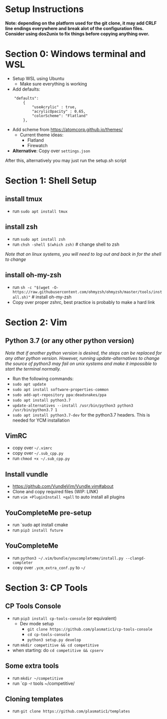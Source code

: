 # Setup Instructions

**Note: depending on the platform used for the git clone, it may add CRLF line endings everywhere and break alot of the configuration files.  Consider using dos2unix to fix things before copying anything over.**

# Section 0: Windows terminal and WSL
- Setup WSL using Ubuntu
	- Make sure everything is working
- Add defaults:         
	
```
	"defaults":
        {
            "useAcrylic" : true,
			"acrylicOpacity" : 0.65,
			"colorScheme": "Flatland"
        },
```

- Add scheme from https://atomcorp.github.io/themes/
	- Current theme ideas:
		- Flatland
		- Firewatch
- **Alternative**: Copy over `settings.json`

After this, alternatively you may just run the setup.sh script

# Section 1: Shell Setup

## install tmux
- run `sudo apt install tmux`

## install zsh
- run `sudo apt install zsh`
- run `chsh -shell $(which zsh)` # change shell to zsh

_Note that on linux systems, you will need to log out and back in for the shell to change_

## install oh-my-zsh
- run `sh -c "$(wget -O- https://raw.githubusercontent.com/ohmyzsh/ohmyzsh/master/tools/install.sh)"` # install oh-my-zsh
- Copy over proper zshrc, best practice is probably to make a hard link

# Section 2: Vim

## Python 3.7 (or any other python version)

_Note that if another python version is desired, the steps can be replaced for any other python version.  However, running update-alternatives to change the source of python3 may fail on unix systems and make it impossible to start the terminal normally._

- Run the following commands:
- `sudo apt update`
- `sudo apt install software-properties-common`
- `sudo add-apt-repository ppa:deadsnakes/ppa`
- `sudo apt install python3.7`
- `update-alternatives --install /usr/bin/python3 python3 /usr/bin/python3.7 1`
- `sudo apt install python3.7-dev` for the python3.7 headers.  This is needed for YCM installation

## VimRC
- copy over `~/.vimrc`
- copy over `~/.sub_cpp.py`
- run `chmod +x ~/.sub_cpp.py`

## Install vundle
- https://github.com/VundleVim/Vundle.vim#about
- Clone and copy required files (WIP: LINK)
- run `vim +PluginInstall +qall` to auto install all plugins

## YouCompleteMe pre-setup
- run `sudo apt install cmake
- run `pip3 install future`

## YouCompleteMe 
- run `python3 ~/.vim/bundle/youcompleteme/install.py --clangd-completer`
- copy over `.ycm_extra_conf.py` to `~/`

# Section 3: CP Tools

## CP Tools Console
- run `pip3 install cp-tools-console` (or equivalent)
	- Dev mode setup
		- `git clone https://github.com/plasmatic1/cp-tools-console`
		- `cd cp-tools-console`
		- `python3 setup.py develop`
- run `mkdir competitive && cd competitive`
- when starting: do `cd competitive && cpserv`

## Some extra tools

- run `mkdir ~/competitive`
- run `cp -r tools ~/competitive/

## Cloning templates

- run `git clone https://github.com/plasmatic1/templates`
